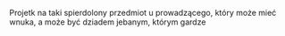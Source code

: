 Projetk na taki spierdolony przedmiot u prowadzącego, który może mieć wnuka, a może być dziadem jebanym, którym gardze
